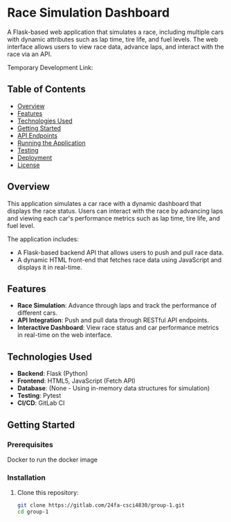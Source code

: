 # Race Simulation Dashboard

A Flask-based web application that simulates a race, including multiple cars with dynamic attributes such as lap time, tire life, and fuel levels. The web interface allows users to view race data, advance laps, and interact with the race via an API.

Temporary Development Link:

## Table of Contents

- [Overview](#overview)
- [Features](#features)
- [Technologies Used](#technologies-used)
- [Getting Started](#getting-started)
- [API Endpoints](#api-endpoints)
- [Running the Application](#running-the-application)
- [Testing](#testing)
- [Deployment](#deployment)
- [License](#license)

## Overview

This application simulates a car race with a dynamic dashboard that displays the race status. Users can interact with the race by advancing laps and viewing each car's performance metrics such as lap time, tire life, and fuel level.

The application includes:
- A Flask-based backend API that allows users to push and pull race data.
- A dynamic HTML front-end that fetches race data using JavaScript and displays it in real-time.

## Features

- **Race Simulation**: Advance through laps and track the performance of different cars.
- **API Integration**: Push and pull data through RESTful API endpoints.
- **Interactive Dashboard**: View race status and car performance metrics in real-time on the web interface.

## Technologies Used

- **Backend**: Flask (Python)
- **Frontend**: HTML5, JavaScript (Fetch API)
- **Database**: (None - Using in-memory data structures for simulation)
- **Testing**: Pytest
- **CI/CD**: GitLab CI

## Getting Started

### Prerequisites

Docker to run the docker image

### Installation

1. Clone this repository:

   ```bash
   git clone https://gitlab.com/24fa-csci4830/group-1.git
   cd group-1
